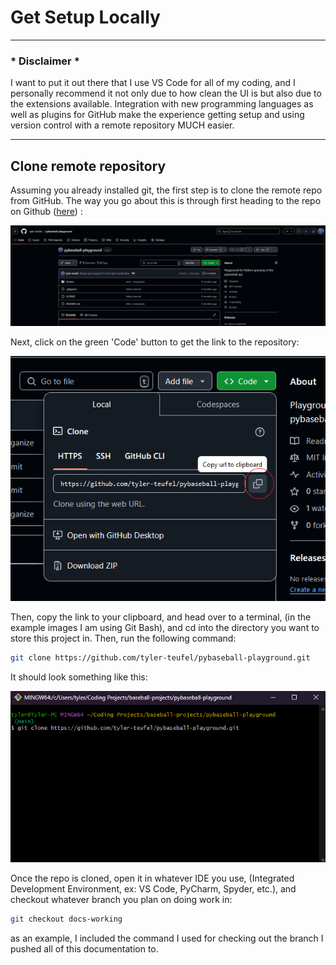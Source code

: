 # Get Setup Locally

---

### \* Disclaimer \*

I want to put it out there that I use VS Code for all of my coding, and I personally recommend it not only due to how clean the UI is but also due to the extensions available. Integration with new programming languages as well as plugins for GitHub make the experience getting setup and using version control with a remote repository MUCH easier.

---

## Clone remote repository

Assuming you already installed git, the first step is to clone the remote repo from GitHub. The way you go about this is through first heading to the repo on Github ([here](https://github.com/tyler-teufel/pybaseball-playground)) :

![Step 1](assets/clone-1.png)

Next, click on the green 'Code' button to get the link to the repository:

![Step 2](assets/clone-2.png)

Then, copy the link to your clipboard, and head over to a terminal, (in the example images I am using Git Bash), and cd into the directory you want to store this project in. Then, run the following command:

```bash
git clone https://github.com/tyler-teufel/pybaseball-playground.git
```

It should look something like this:

![Clone 3](assets/clone-3.png)

Once the repo is cloned, open it in whatever IDE you use, (Integrated Development Environment, ex: VS Code, PyCharm, Spyder, etc.), and checkout whatever branch you plan on doing work in:

```bash
git checkout docs-working
```

as an example, I included the command I used for checking out the branch I pushed all of this documentation to.
